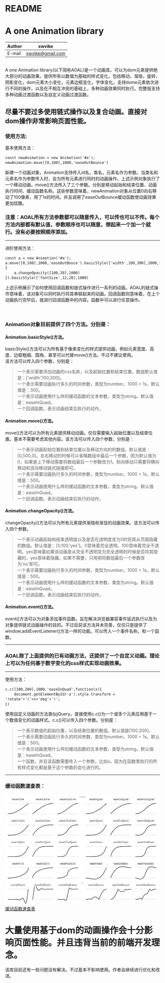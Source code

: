 # README

# A one Animation library<br>
|Author|xwvike|
|---|---|
|E-mail|xwvike@gmail.com|

<br>
	A one Animation library(以下简称AOAL)是一个动画库。可以为dom元素提供绝大部分的动画效果。提供所有以数值为基础的样式变化。包括移动，渐隐，旋转，阴影变化，dom元素大小变化，元素边框变化，字体变化。支持dome元素依次进行不同的操作，以及在不相互冲突的基础上，多种动画效果同时执行。完整版支持多种动画过渡函数以及自定义动画过渡函数。<br>
	
## 尽量不要过多使用链式操作以及复合动画。直接对dom操作非常影响页面性能。

### 使用方法:
基本使用方法：
```
const newAnimation = new Animation('#a');
newAnimation.move([0,100],1000,'easeOutBounce')

```
新建一个动画对象，Animation支持传入id名，类名，元素名作为参数。当类名和元素名作为参数传入时，会为所有元素进行同时的动画操作。上述示例对象执行了一个移动动画，move()方法传入了三个参数。分别是移动起始和结束位置、动画执行时间、缓动函数名称。这些参数意味着，newAnimation对象从位置0向右移动了100像素，用了1s的时间。并且调用了easeOutBounce缓动函数使动画效果更加炫酷。
### 注意：AOAL所有方法参数都可以随意传入，可以传也可以不传。每个方法内部都有默认值，参数顺序也可以随意，想起来一个加一个就行。没有必要按照顺序添加。
---
进阶使用方法：
```
const a = new Animation('#a');
a.move([0,100],1000,'easeOutBouce').basicStyle(['width',100,300],1000,function(){
    a.changeOpacity([100,20],1000)
}).basicStyle(['fontSize',12,20],1000)
```
上述示例展示了如何使用回调函数和链式操作进行一系列的动画。AOAL的链式操作意味着，该对象可以同时执行将其串联起来的动画。回调函数则意味着，在上个动画执行完毕后，就进行回调函数中的内容。函数中可以进行任意操作。
<br>
<br>
<br>
### Animation对象目前提供了四个方法。分别是：
#### Animation.basicStyle()方法。<br>
basicStyle()方法可以为所有基于像素变化的样式提供动画，例如元素宽度、高度、边框粗细、圆角、甚至可以代替move()方法。不过不建议使用。<br>
该方法可以传入四个参数，分别是：<br>
>一个表示需要添加动画的css名称，以及起始位置和结束位置。数组默认值是：['width',100,300]。<br>
>一个表示需要动画执行多久的时间参数，类型为number。1000 = 1s。默认值是：300。<br>
>一个表示动画使用什么样的缓动函数的文本参数，类型为string。默认值是：easeInQuad。<br>
>一个回调函数。表示动画结束后执行的动作。<br>
#### Animation.move()方法。
move()方法可以为所有元素提供移动动画。仅仅需要输入起始位置以及结束位置。基本不需要考虑其他内容。该方法可以传入四个参数，分别是：<br>
>一个表示动画起始位置和结束位置以及移动方向的的数组。默认值是：[0,500,0]。左右移动的时候可以省略数组中最后一个参数，因为默认值为0，如果是上下移动需要将数组最后一个参数改为1。斜向移动只需要将横向移动和竖向移动链式链接即可。<br>
>一个表示需要动画执行多久的时间参数，类型为number。1000 = 1s。默认值是：500。<br>
>一个表示动画使用什么样的缓动函数的文本参数，类型为string。默认值是：easeInQuad。<br>
>一个回调函数。表示动画结束后执行的动作。<br>
#### Animation.changeOpacity()方法。
changeOpacity()方法可以为所有元素提供渐隐和渐显的动画效果。该方法可以传入四个参数。<br>
>一个表示动画起始和结束透明度以及是否在透明度变为0时将其从页面隐藏的数组。默认值是：[0,100,'yes']。0意味着完全透明。100意味着完全不透明。yes意味着如果该动画是从完全不透明变为完全透明的时候是否将其隐藏的，yes意味着隐藏。如果不需要，只用把将数组最后一个参数改为'no'即可。<br>
>一个表示需要动画执行多久的时间参数，类型为number。1000 = 1s。默认值是：500。<br>
>一个表示动画使用什么样的缓动函数的文本参数，类型为string。默认值是：easeInQuad。<br>
>一个回调函数。表示动画结束后执行的动作。<br>
#### Animation.event()方法。
event()方法可以为对象添加事件函数。旨在解决浏览器兼容事件延迟执行以及为对象提供链式动画操作的目的。不过目前该方法并未完善，仅仅只是提供了window.addEventListener()方法一样的功能。可以传入一个事件名称，和一个函数。<br>

---

### AOAL除了上面提供的已有动画方法，还提供了一个自定义动画。理论上可以为任何基于数字变化的css样式实现动画效果。
---
使用方法：
```
c.c([100,200],1000,'easeInQuad',function(x){
    document.getElementById('a').style.transform = 'rotate'+'('+x+'deg'+')';
})
```
使用自定义动画的方法类似jQuery。直接使用c.c()为一个或多个元素应用基于一个数值变化的动画样式。c.c()可以传入四个参数。分别是：<br>
>一个表示数值的起始位置，以及结束位置的数组。默认值是[100,200]。<br>
>一个表示需要动画执行多久的时间参数，类型为number。1000 = 1s。默认值是：500。<br>
>一个表示动画使用什么样的缓动函数的文本参数，类型为string。默认值是：easeInQuad。<br>
>一个函数，并且该函数需要传入一个参数，比如x。因为在函数里执行的所有样式变化都是基于这个参数的变化进行的。<br>
---
### 缓动函数速查表：
![缓动函数表](https://github.com/XWVIKE/a-one-animation-library/blob/master/img/1.png '缓动函数图片')
[缓动函数速查表](https://easings.net/zh-cn)  
# 大量使用基于dom的动画操作会十分影响页面性能。并且违背当前的前端开发理念。<br>
该库目前还有一些问题没有解决。不过基本不影响使用。作者会继续进行优化和改进。
